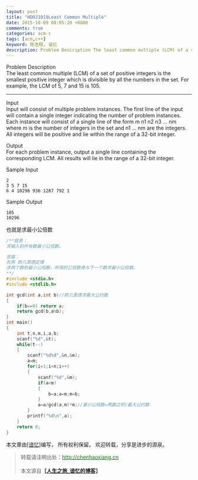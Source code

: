 ```yaml
---
layout: post
title: "HDOJ1019Least Common Multiple"
date: 2015-10-09 08:05:20 +0800
comments: true
categories: acm-c
tags: [acm,c++]
keyword: 陈浩翔, 谙忆
description: Problem Description The least common multiple (LCM) of a set of positive integers is the smallest positive integer which is divisible by all the numbers in the set. For example, the LCM of 5, 7 and 15 
---
```


Problem Description  
The least common multiple (LCM) of a set of positive integers is the smallest positive integer which is divisible by all the numbers in the set. For example, the LCM of 5, 7 and 15 is 105.


<!-- more -->
---------- 
Input  
Input will consist of multiple problem instances. The first line of the input will contain a single integer indicating the number of problem instances. Each instance will consist of a single line of the form m n1 n2 n3 ... nm where m is the number of integers in the set and n1 ... nm are the integers. All integers will be positive and lie within the range of a 32-bit integer.

 

Output  
For each problem instance, output a single line containing the corresponding LCM. All results will lie in the range of a 32-bit integer.

 

Sample Input  
```
2
3 5 7 15
6 4 10296 936 1287 792 1
```

Sample Output
```
105
10296
```

也就是求最小公倍数

```C++
/**题意：
求输入的所有数最小公倍数。

思路：
先用 欧几里德定理
求两个数的最小公倍数，所得的公倍数再与下一个数求最小公倍数。
**/
#include <stdio.h>
#include <stdlib.h>

int gcd(int a,int b)//欧几里德求最大公约数
{
    if(b==0) return a;
    return gcd(b,a%b);
}
int main()
{
    int t,n,m,i,a,b;
    scanf("%d",&t);
    while(t--)
    {
        scanf("%d%d",&n,&m);
        a=m;
        for(i=1;i<n;i++)
        {
            scanf("%d",&m);
            if(a<m)
            {
                b=a;a=m;m=b;
            }
            a=a/gcd(a,m)*m;//最小公倍数=两数之积/最大公约数
        }
        printf("%d\n",a);
    }
    return 0;
}

```

本文章由<a href="http://chenhaoxiang.cn/">[谙忆]</a>编写， 所有权利保留。 
欢迎转载，分享是进步的源泉。
<blockquote cite='陈浩翔'>
<p background-color='#D3D3D3'>转载请注明出处：<a href='http://chenhaoxiang.cn'><font color="green">http://chenhaoxiang.cn</font></a><br><br>
本文源自<strong>【<a href='http://chenhaoxiang.cn' target='_blank'>人生之旅_谙忆的博客</a>】</strong></p>
</blockquote>
